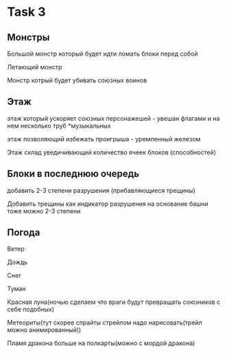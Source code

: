 # Task 3

## Монстры

Большой монстр который будет идти ломать блоки перед собой

Летающий монстр

Монстр котрый будет убивать союзных воинов

## Этаж

 этаж который ускоряет  союзных  персонажешей - увешан флагами и на нем несколько  труб *музыкальных

 этаж позволяющий избежать проигрыша - уремленный железом

 Этаж склад уведичивающий количество  ячеек блоков (способностей)

## Блоки в последнюю очередь

добавить 2-3 степени разрушения (прибавляющиеся трещины)

Добавить трещины как индикатор разрушения на основание башни тоже можно 2-3 степени

## Погода

Ветер

Дождь

Снег

Туман

Красная луна(ночью сделаем что враги будут превращать союзников с себе подобных)

Метеориты(тут скорее спрайты стрейлом надо нарисовать(трейл можно анимированный))

Пламя дракона больше на полкарты(можно с мордой дракона)
